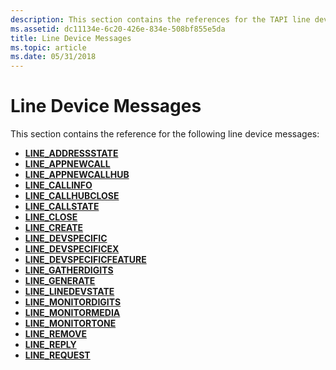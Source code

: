 ```yaml
---
description: This section contains the references for the TAPI line device messages.
ms.assetid: dc11134e-6c20-426e-834e-508bf855e5da
title: Line Device Messages
ms.topic: article
ms.date: 05/31/2018
---
```


# Line Device Messages

This section contains the reference for the following line device messages:

-   [**LINE\_ADDRESSSTATE**](line-addressstate.md)
-   [**LINE\_APPNEWCALL**](line-appnewcall.md)
-   [**LINE\_APPNEWCALLHUB**](line-appnewcallhub.md)
-   [**LINE\_CALLINFO**](line-callinfo.md)
-   [**LINE\_CALLHUBCLOSE**](line-callhubclose.md)
-   [**LINE\_CALLSTATE**](line-callstate.md)
-   [**LINE\_CLOSE**](line-close.md)
-   [**LINE\_CREATE**](line-create.md)
-   [**LINE\_DEVSPECIFIC**](line-devspecific.md)
-   [**LINE\_DEVSPECIFICEX**](line-devspecificex.md)
-   [**LINE\_DEVSPECIFICFEATURE**](line-devspecificfeature.md)
-   [**LINE\_GATHERDIGITS**](line-gatherdigits.md)
-   [**LINE\_GENERATE**](line-generate.md)
-   [**LINE\_LINEDEVSTATE**](line-linedevstate.md)
-   [**LINE\_MONITORDIGITS**](line-monitordigits.md)
-   [**LINE\_MONITORMEDIA**](line-monitormedia.md)
-   [**LINE\_MONITORTONE**](line-monitortone.md)
-   [**LINE\_REMOVE**](line-remove.md)
-   [**LINE\_REPLY**](line-reply.md)
-   [**LINE\_REQUEST**](line-request.md)

 

 



